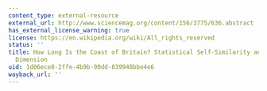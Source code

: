 ```yaml
---
content_type: external-resource
external_url: http://www.sciencemag.org/content/156/3775/636.abstract
has_external_license_warning: true
license: https://en.wikipedia.org/wiki/All_rights_reserved
status: ''
title: How Long Is the Coast of Britain? Statistical Self-Similarity and Fractional
  Dimension
uid: 1d06ece8-2ffe-4b9b-90dd-839948bbe4e6
wayback_url: ''
---
```

